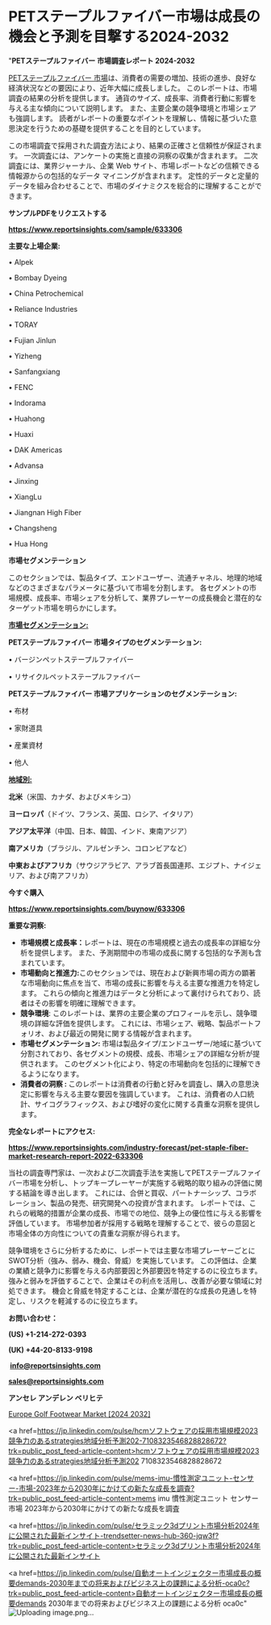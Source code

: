 # PETステープルファイバー市場は成長の機会と予測を目撃する2024-2032

"<strong>PETステープルファイバー 市場調査レポート 2024-2032</strong>

<a href=https://www.reportsinsights.com/sample/633306>PETステープルファイバー 市場</a>は、消費者の需要の増加、技術の進歩、良好な経済状況などの要因により、近年大幅に成長しました。 このレポートは、市場調査の結果の分析を提供します。 通貨のサイズ、成長率、消費者行動に影響を与える主な傾向について説明します。 また、主要企業の競争環境と市場シェアも強調します。 読者がレポートの重要なポイントを理解し、情報に基づいた意思決定を行うための基礎を提供することを目的としています。

この市場調査で採用された調査方法により、結果の正確さと信頼性が保証されます。 一次調査には、アンケートの実施と直接の洞察の収集が含まれます。 二次調査には、業界ジャーナル、企業 Web サイト、市場レポートなどの信頼できる情報源からの包括的なデータ マイニングが含まれます。 定性的データと定量的データを組み合わせることで、市場のダイナミクスを総合的に理解することができます。

<strong><b>サンプルPDFをリクエストする</b></strong>

<a href=https://www.reportsinsights.com/sample/633306><strong><u>https://www.reportsinsights.com/sample/633306</u></strong></a>

<strong>主要な上場企業:</strong>

• Alpek

• Bombay Dyeing

• China Petrochemical

• Reliance Industries

• TORAY

• Fujian Jinlun

• Yizheng

• Sanfangxiang

• FENC

• Indorama

• Huahong

• Huaxi

• DAK Americas

• Advansa

• Jinxing

• XiangLu

• Jiangnan High Fiber

• Changsheng

• Hua Hong

<strong>市場セグメンテーション</strong>

このセクションでは、製品タイプ、エンドユーザー、流通チャネル、地理的地域などのさまざまなパラメータに基づいて市場を分割します。 各セグメントの市場規模、成長率、市場シェアを分析して、業界プレーヤーの成長機会と潜在的なターゲット市場を明らかにします。

<strong><u>市場セグメンテーション</u></strong><strong><u>:</u></strong>

<strong>PETステープルファイバー 市場タイプのセグメンテーション:</strong>

• バージンペットステープルファイバー

• リサイクルペットステープルファイバー

<strong>PETステープルファイバー 市場アプリケーションのセグメンテーション:</strong>

• 布材

• 家財道具

• 産業資材

• 他人

<strong><u>地域別</u></strong><strong><u>:</u></strong>

<strong>北米</strong>（米国、カナダ、およびメキシコ）

<strong>ヨーロッパ</strong>（ドイツ、フランス、英国、ロシア、イタリア）

<strong>アジア太平洋</strong>（中国、日本、韓国、インド、東南アジア）

<strong>南アメリカ</strong>（ブラジル、アルゼンチン、コロンビアなど）

<strong>中東およびアフリカ</strong>（サウジアラビア、アラブ首長国連邦、エジプト、ナイジェリア、および南アフリカ）

<strong>今すぐ購入</strong>

<a href=https://www.reportsinsights.com/buynow/633306><strong><u>https://www.reportsinsights.com/buynow/633306</u></strong></a>

<strong>重要な洞察:</strong>
<ul>
  <li><strong>市場規模と成長率：</strong>レポートは、現在の市場規模と過去の成長率の詳細な分析を提供します。 また、予測期間中の市場の成長に関する包括的な予測も含まれています。</li>
  <li><strong>市場動向と推進力:</strong>このセクションでは、現在および新興市場の両方の顕著な市場動向に焦点を当て、市場の成長に影響を与える主要な推進力を特定します。 これらの傾向と推進力はデータと分析によって裏付けられており、読者はその影響を明確に理解できます。</li>
  <li><strong>競争環境</strong>: このレポートは、業界の主要企業のプロフィールを示し、競争環境の詳細な評価を提供します。 これには、市場シェア、戦略、製品ポートフォリオ、および最近の開発に関する情報が含まれます。</li>
  <li><strong>市場セグメンテーション: </strong>市場は製品タイプ/エンドユーザー/地域に基づいて分割されており、各セグメントの規模、成長、市場シェアの詳細な分析が提供されます。 このセグメント化により、特定の市場動向を包括的に理解できるようになります。</li>
  <li><strong>消費者の洞察 : </strong>このレポートは消費者の行動と好みを調査し、購入の意思決定に影響を与える主要な要因を強調しています。 これは、消費者の人口統計、サイコグラフィックス、および嗜好の変化に関する貴重な洞察を提供します。</li>
</ul>
<strong>完全なレポートにアクセス:</strong>

<a href=https://www.reportsinsights.com/industry-forecast/pet-staple-fiber-market-research-report-2022-633306><strong><u><b>https://www.reportsinsights.com/industry-forecast/pet-staple-fiber-market-research-report-2022-633306</b></u></strong></a>

当社の調査専門家は、一次および二次調査手法を実施してPETステープルファイバー市場を分析し、トップキープレーヤーが実施する戦略的取り組みの評価に関する結論を導き出します。 これには、合併と買収、パートナーシップ、コラボレーション、製品の発売、研究開発への投資が含まれます。 レポートでは、これらの戦略的措置が企業の成長、市場での地位、競争上の優位性に与える影響を評価しています。 市場参加者が採用する戦略を理解することで、彼らの意図と市場全体の方向性についての貴重な洞察が得られます。

競争環境をさらに分析するために、レポートでは主要な市場プレーヤーごとにSWOT分析（強み、弱み、機会、脅威）を実施しています。 この評価は、企業の業績と競争力に影響を与える内部要因と外部要因を特定するのに役立ちます。 強みと弱みを評価することで、企業はその利点を活用し、改善が必要な領域に対処できます。 機会と脅威を特定することは、企業が潜在的な成長の見通しを特定し、リスクを軽減するのに役立ちます。

<strong>お問い合わせ：</strong>

<strong>(US) +1-214-272-0393</strong>

<strong>(UK) +44-20-8133-9198</strong>

<strong> </strong><a href=info@reportsinsights.com><strong><u>info@reportsinsights.com</u></strong></a>

<a href=sales@reportsinsights.com><strong><u>sales@reportsinsights.com</u></strong></a>

<strong>アンセレ アンデレン ベリヒテ</strong>

<a href=https://www.linkedin.com/pulse/europe-golf-footwear-markets-emerging-trends-crdgf/>Europe Golf Footwear Market [2024 2032]</a>

<a href=https://jp.linkedin.com/pulse/hcmソフトウェアの採用市場規模2023競争力のあるstrategies地域分析予測202-7108323546828828672?trk=public_post_feed-article-content>hcmソフトウェアの採用市場規模2023競争力のあるstrategies地域分析予測202 7108323546828828672</a>

<a href=https://jp.linkedin.com/pulse/mems-imu-慣性測定ユニット-センサー-市場-2023年から2030年にかけての新たな成長を調査?trk=public_post_feed-article-content>mems imu 慣性測定ユニット センサー 市場 2023年から2030年にかけての新たな成長を調査</a>

<a href=https://jp.linkedin.com/pulse/セラミック3dプリント市場分析2024年に公開された最新インサイト-trendsetter-news-hub-360-jqw3f?trk=public_post_feed-article-content>セラミック3dプリント市場分析2024年に公開された最新インサイト</a>

<a href=https://jp.linkedin.com/pulse/自動オートインジェクター市場成長の概要demands-2030年までの将来およびビジネス上の課題による分析-oca0c?trk=public_post_feed-article-content>自動オートインジェクター市場成長の概要demands 2030年までの将来およびビジネス上の課題による分析 oca0c</a>"
![Uploading image.png…]()
